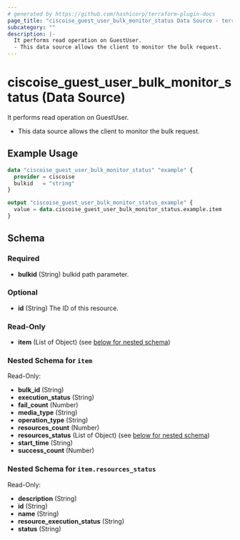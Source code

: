 ```yaml
---
# generated by https://github.com/hashicorp/terraform-plugin-docs
page_title: "ciscoise_guest_user_bulk_monitor_status Data Source - terraform-provider-ciscoise"
subcategory: ""
description: |-
  It performs read operation on GuestUser.
  - This data source allows the client to monitor the bulk request.
---
```


# ciscoise_guest_user_bulk_monitor_status (Data Source)

It performs read operation on GuestUser.

- This data source allows the client to monitor the bulk request.

## Example Usage

```terraform
data "ciscoise_guest_user_bulk_monitor_status" "example" {
  provider = ciscoise
  bulkid   = "string"
}

output "ciscoise_guest_user_bulk_monitor_status_example" {
  value = data.ciscoise_guest_user_bulk_monitor_status.example.item
}
```

<!-- schema generated by tfplugindocs -->
## Schema

### Required

- **bulkid** (String) bulkid path parameter.

### Optional

- **id** (String) The ID of this resource.

### Read-Only

- **item** (List of Object) (see [below for nested schema](#nestedatt--item))

<a id="nestedatt--item"></a>
### Nested Schema for `item`

Read-Only:

- **bulk_id** (String)
- **execution_status** (String)
- **fail_count** (Number)
- **media_type** (String)
- **operation_type** (String)
- **resources_count** (Number)
- **resources_status** (List of Object) (see [below for nested schema](#nestedobjatt--item--resources_status))
- **start_time** (String)
- **success_count** (Number)

<a id="nestedobjatt--item--resources_status"></a>
### Nested Schema for `item.resources_status`

Read-Only:

- **description** (String)
- **id** (String)
- **name** (String)
- **resource_execution_status** (String)
- **status** (String)


